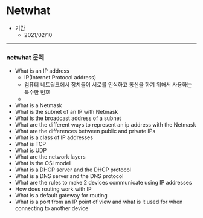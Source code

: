 # Netwhat

- 기간	
  - 2021/02/10 

---

### netwhat 문제

- What is an IP address
  - IP(Internet Protocol address)
  - 컴퓨터 네트워크에서 장치들이 서로를 인식하고 통신을 하기 위해서 사용하는 특수한 번호
  -  
- What is a Netmask
- What is the subnet of an IP with Netmask
- What is the broadcast address of a subnet
- What are the different ways to represent an ip address with the Netmask
- What are the differences between public and private IPs
- What is a class of IP addresses
- What is TCP
- What is UDP
- What are the network layers
- What is the OSI model
- What is a DHCP server and the DHCP protocol
- What is a DNS server and the DNS protocol
- What are the rules to make 2 devices communicate using IP addresses
- How does routing work with IP
- What is a default gateway for routing
- What is a port from an IP point of view and what is it used for when connecting to another device
